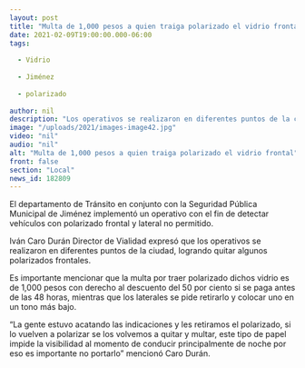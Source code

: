 ```yaml
---
layout: post
title: "Multa de 1,000 pesos a quien traiga polarizado el vidrio frontal"
date: 2021-02-09T19:00:00.000-06:00
tags:
  
  - Vidrio
  
  - Jiménez
  
  - polarizado
  
author: nil
description: "Los operativos se realizaron en diferentes puntos de la ciudad, logrando quitar algunos polarizados frontales"
image: "/uploads/2021/images-image42.jpg"
video: "nil"
audio: "nil"
alt: "Multa de 1,000 pesos a quien traiga polarizado el vidrio frontal"
front: false
section: "Local"
news_id: 182809
---
```


El departamento de Tránsito en conjunto con la Seguridad Pública Municipal  de Jiménez implementó un operativo con el fin de detectar  vehículos con polarizado frontal y lateral no permitido.

Iván Caro Durán Director de Vialidad expresó que los operativos se realizaron en diferentes puntos de la ciudad, logrando quitar algunos polarizados frontales.

Es importante mencionar que la multa por traer polarizado dichos vidrio  es de 1,000 pesos con derecho al descuento del 50 por ciento si se paga antes de las 48 horas, mientras que los laterales se pide retirarlo y colocar uno en un tono más bajo.

“La gente estuvo acatando las indicaciones y les retiramos el polarizado, si lo vuelven a polarizar se los volvemos a quitar y multar, este tipo de papel impide la visibilidad al momento de conducir principalmente de noche por eso es importante no portarlo” mencionó Caro Durán.
